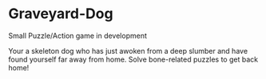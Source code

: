 # Graveyard-Dog
Small Puzzle/Action game in development

Your a skeleton dog who has just awoken from a deep slumber and have found yourself far away from home. Solve bone-related puzzles to get back home!
